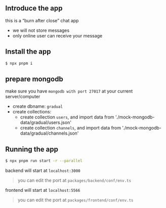 ## Introduce the app
this is a “burn after close” chat app
- we will not store messages
- only online user can receive your message

## Install the app

```bash
$ npx pnpm i
```

## prepare mongodb

make sure you have `mongodb with port 27017` at your current server/computer

- create dbname: `gradual`
- create collections:
  - create collection `users`, and import data from './mock-mongodb-data/gradual/users.json'
  - create collection `channels`, and import data from './mock-mongodb-data/gradual/channels.json'

## Running the app

```bash
$ npx pnpm run start -r --parallel
```

backend will start at `localhost:3000`

> you can edit the port at `packages/backend/conf/env.ts`

frontend will start at `localhost:5566`

> you can edit the port at `packages/frontend/conf/env.ts`